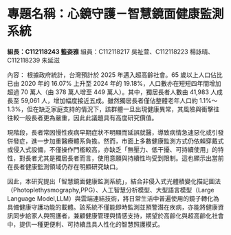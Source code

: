 # 專題名稱：心鏡守護－智慧鏡面健康監測系統 
**組長：C112118243 籃姿雅**
組員：C112118217 吳祉萱、C112118223 楊詠晴、C112118239 朱延滋

內容：
根據政府統計，台灣預計於 2025 年邁入超高齡社會。65 歲以上人口佔比已由 2020 年的 16.07% 上升至 2024 年的 19.18%，人口數亦在短短四年間增加超過 70 萬人（由 378 萬人增至 449 萬人）。其中，獨居長者人數由 41,983 人成長至 59,061 人，增加幅度接近五成。雖然獨居長者僅佔整體老年人口約 1.1%～1.3%，但在缺乏家庭支持的情況下，該群體一旦出現健康異常，其風險與衝擊往往較一般長者更為嚴重，因此此議題具有高度研究價值。

現階段，長者常因慢性疾病早期症狀不明顯而延誤就醫，導致病情急速惡化或引發併發症，進一步加重醫療體系負擔。然而，市面上多數健康監測方式仍依賴穿戴式或侵入式設備，不僅操作門檻較高，亦缺乏「無壓力、低干擾、可持續使用」的特性，對長者尤其是獨居長者而言，使用意願與持續性均受到限制。這也顯示出當前在長者健康監測領域仍存在明顯研究缺口。

因此，本研究提出「智慧鏡面健康監測系統」，結合非侵入式光體積變化描記圖法（Photoplethysmography,PPG）、人工智慧分析模型、大型語言模型（Large Language Model,LLM）與雲端連結技術，將日常生活中普遍使用的鏡子轉化為具備健康守護功能的載體。該系統不僅能即時監測並預警潛在疾病，亦能將健康資訊同步給家人與照護者，兼顧健康管理與情感支持，期望於高齡化與超高齡化社會中，提供一種更便利、可持續且具人性化的智慧照護模式。
